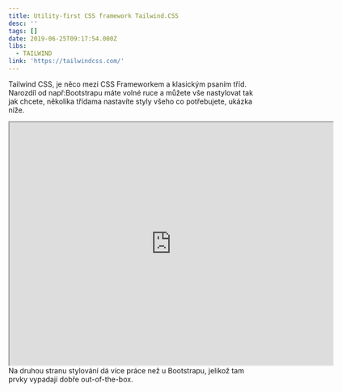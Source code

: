 ```yaml
---
title: Utility-first CSS framework Tailwind.CSS
desc: ''
tags: []
date: 2019-06-25T09:17:54.000Z
libs:
  - TAILWIND
link: 'https://tailwindcss.com/'
---
```


Tailwind CSS, je něco mezi CSS Frameworkem a klasickým psaním tříd.
Narozdíl od např:Bootstrapu máte volné ruce a můžete vše nastylovat tak jak chcete, několika třídama nastavíte styly všeho co potřebujete, ukázka níže.

<div class="overflow-x-scroll md:overflow-x-hidden">
<iframe src="https://tailwindcss.com//workflow-animation" class="border-0 mx-auto overflow-x-scroll w-full" style="width:40rem; height: 30rem;"></iframe>
</div>
Na druhou stranu stylování dá více práce než u Bootstrapu, jelikož tam prvky vypadají dobře out-of-the-box.

